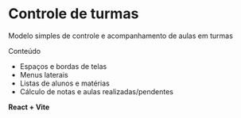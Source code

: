 # Controle de turmas

Modelo simples de controle e acompanhamento de aulas em turmas

Conteúdo
- Espaços e bordas de telas
- Menus laterais
- Listas de alunos e matérias
- Cálculo de notas e aulas realizadas/pendentes




**React + Vite**

